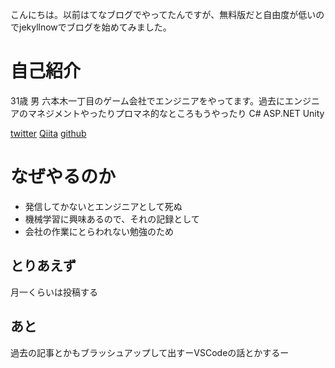 こんにちは。以前はてなブログでやってたんですが、無料版だと自由度が低いのでjekyllnowでブログを始めてみました。

# 自己紹介
31歳
男
六本木一丁目のゲーム会社でエンジニアをやってます。過去にエンジニアのマネジメントやったりプロマネ的なところもうやったり
C# ASP.NET
Unity

[twitter](https://twitter.com/tarofufufu)
[Qiita](http://qiita.com/t_furuya)
[github](https://github.com/taross-f)
 

# なぜやるのか
* 発信してかないとエンジニアとして死ぬ
* 機械学習に興味あるので、それの記録として
* 会社の作業にとらわれない勉強のため

## とりあえず
月一くらいは投稿する
## あと

過去の記事とかもブラッシュアップして出すーVSCodeの話とかするー
